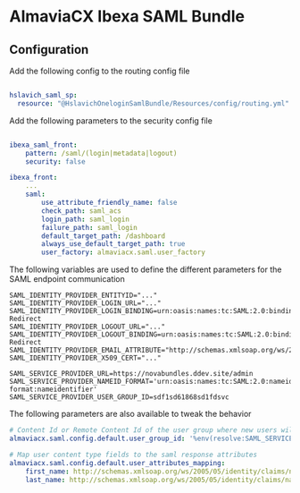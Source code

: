 # AlmaviaCX Ibexa SAML Bundle

## Configuration
Add the following config to the routing config file
```yaml

hslavich_saml_sp:
  resource: "@HslavichOneloginSamlBundle/Resources/config/routing.yml"

```

Add the following parameters to the security config file
```yaml

ibexa_saml_front:
    pattern: /saml/(login|metadata|logout)
    security: false

ibexa_front:
    ...
    saml:
        use_attribute_friendly_name: false
        check_path: saml_acs
        login_path: saml_login
        failure_path: saml_login
        default_target_path: /dashboard
        always_use_default_target_path: true
        user_factory: almaviacx.saml.user_factory
```


The following variables are used to define the different parameters for the SAML endpoint communication
```
SAML_IDENTITY_PROVIDER_ENTITYID="..."
SAML_IDENTITY_PROVIDER_LOGIN_URL="..."
SAML_IDENTITY_PROVIDER_LOGIN_BINDING=urn:oasis:names:tc:SAML:2.0:bindings:HTTP-Redirect
SAML_IDENTITY_PROVIDER_LOGOUT_URL="..."
SAML_IDENTITY_PROVIDER_LOGOUT_BINDING=urn:oasis:names:tc:SAML:2.0:bindings:HTTP-Redirect
SAML_IDENTITY_PROVIDER_EMAIL_ATTRIBUTE="http://schemas.xmlsoap.org/ws/2005/05/identity/claims/emailaddress"
SAML_IDENTITY_PROVIDER_X509_CERT="..."

SAML_SERVICE_PROVIDER_URL=https://novabundles.ddev.site/admin
SAML_SERVICE_PROVIDER_NAMEID_FORMAT='urn:oasis:names:tc:SAML:2.0:nameid-format:nameidentifier'
SAML_SERVICE_PROVIDER_USER_GROUP_ID=sdf1sd61868sd1fdsvc
```

The following parameters are also available to tweak the behavior
```yaml
# Content Id or Remote Content Id of the user group where new users will be created
almaviacx.saml.config.default.user_group_id: '%env(resolve:SAML_SERVICE_PROVIDER_USER_GROUP_ID)%'

# Map user content type fields to the saml response attributes
almaviacx.saml.config.default.user_attributes_mapping:
    first_name: http://schemas.xmlsoap.org/ws/2005/05/identity/claims/name
    last_name: http://schemas.xmlsoap.org/ws/2005/05/identity/claims/name
```

## 
